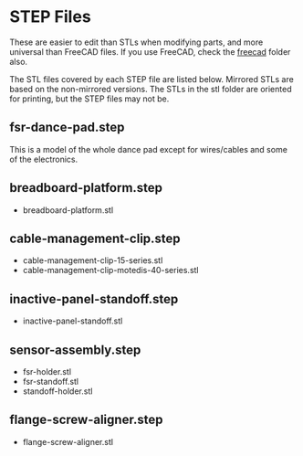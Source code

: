 # STEP Files

These are easier to edit than STLs when modifying parts, and more universal than FreeCAD files. If you use FreeCAD, check the [freecad](../freecad) folder also.

The STL files covered by each STEP file are listed below. Mirrored STLs are based on the non-mirrored versions. The STLs in the stl folder are oriented for printing, but the STEP files may not be.

## fsr-dance-pad.step

This is a model of the whole dance pad except for wires/cables and some of the electronics.

## breadboard-platform.step

- breadboard-platform.stl

## cable-management-clip.step

- cable-management-clip-15-series.stl
- cable-management-clip-motedis-40-series.stl

## inactive-panel-standoff.step

- inactive-panel-standoff.stl

## sensor-assembly.step

- fsr-holder.stl
- fsr-standoff.stl
- standoff-holder.stl

## flange-screw-aligner.step

- flange-screw-aligner.stl